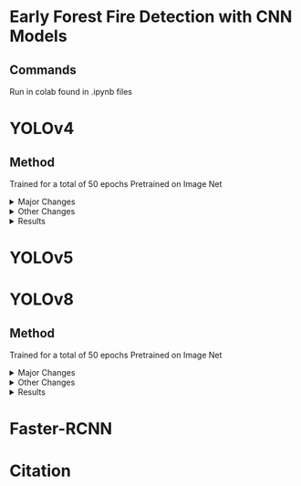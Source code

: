 # Early Forest Fire Detection with CNN Models

## Commands
Run in colab found in .ipynb files
  

# YOLOv4
## Method
Trained for a total of 50 epochs
Pretrained on Image Net

<details>
  <summary>Major Changes</summary>
  
  ## Adjusting Hyperparameters
  - Scale: ±50%
  - Hue: ±1.5%
  - Saturation: ±50%
  - Exposure: ±50%
  - Angle: ±45º
    
</details>

<details>
  <summary>Other Changes</summary>
  
  ## Other Changes
  **cfg/yolov4-custom.cfg**
  - Changed batch size to 64
  - Changed subdivisions to 8
  - Changed filter sizes to fit custom class size of 2
  
  **data/coco.names**
  - Changed to customize fire and smoke classes
  
  **cfg/coco.data**
  - Changed to set train, test, and validation folder paths

</details>

<details>
  <summary>Results</summary>
  
  ## Results: mAP @0.5, AP@0.5
  
  |                          |    mAP    |  Fire AP  |
  | ---                      |     ---   |   ---     |
  | Baseline (No Changes)    |     |     |
  | Adjusted Hyperparameters |   N/A     |           | 
  | Adjusted Hyperparameters |   N/A     |           | 

</details>

# YOLOv5

# YOLOv8
## Method
Trained for a total of 50 epochs
Pretrained on Image Net

<details>
  <summary>Major Changes</summary>
  
  ## Change Learning Rate Scheduler
  **ultralytics/yolo/engine/trainer.py**
  - Changed to from LambdaLR to CosineAnnealingLR 
    - Negligible impact overall, but reduced the number of background images predicted as smoke by 10% and is likely to have a bigger impact with a larger dataset. 
    
</details>

<details>
  <summary>Other Changes</summary>
  
  ## Other Changes
  **cfg/yolov4-custom.cfg**
  - Changed batch size to 64
  - Changed subdivisions to 8
  - Changed filter sizes to fit custom class size of 2
  
  **data/coco.names**
  - Changed to customize fire and smoke classes
  
  **cfg/coco.data**
  - Changed to set train, test, and validation folder paths

</details>

<details>
  <summary>Results</summary>
  
  ## Results: mAP @0.5, AP@0.5
  
  |                          |    mAP    |  Fire AP  |
  | ---                      |     ---   |   ---     |
  | Baseline (No Changes)    |     |     |
  | Adjusted Hyperparameters |   N/A     |           | 
  | Adjusted Hyperparameters |   N/A     |           | 

</details>


# Faster-RCNN

# Citation

